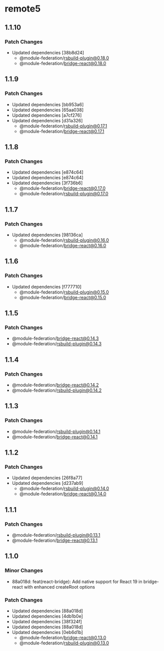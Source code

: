 # remote5

## 1.1.10

### Patch Changes

- Updated dependencies [38b8d24]
  - @module-federation/rsbuild-plugin@0.18.0
  - @module-federation/bridge-react@0.18.0

## 1.1.9

### Patch Changes

- Updated dependencies [bb953a6]
- Updated dependencies [65aa038]
- Updated dependencies [a7cf276]
- Updated dependencies [d31a326]
  - @module-federation/rsbuild-plugin@0.17.1
  - @module-federation/bridge-react@0.17.1

## 1.1.8

### Patch Changes

- Updated dependencies [e874c64]
- Updated dependencies [e874c64]
- Updated dependencies [3f736b6]
  - @module-federation/bridge-react@0.17.0
  - @module-federation/rsbuild-plugin@0.17.0

## 1.1.7

### Patch Changes

- Updated dependencies [98136ca]
  - @module-federation/rsbuild-plugin@0.16.0
  - @module-federation/bridge-react@0.16.0

## 1.1.6

### Patch Changes

- Updated dependencies [f777710]
  - @module-federation/rsbuild-plugin@0.15.0
  - @module-federation/bridge-react@0.15.0

## 1.1.5

### Patch Changes

- @module-federation/bridge-react@0.14.3
- @module-federation/rsbuild-plugin@0.14.3

## 1.1.4

### Patch Changes

- @module-federation/bridge-react@0.14.2
- @module-federation/rsbuild-plugin@0.14.2

## 1.1.3

### Patch Changes

- @module-federation/rsbuild-plugin@0.14.1
- @module-federation/bridge-react@0.14.1

## 1.1.2

### Patch Changes

- Updated dependencies [26f8a77]
- Updated dependencies [d237ab9]
  - @module-federation/rsbuild-plugin@0.14.0
  - @module-federation/bridge-react@0.14.0

## 1.1.1

### Patch Changes

- @module-federation/rsbuild-plugin@0.13.1
- @module-federation/bridge-react@0.13.1

## 1.1.0

### Minor Changes

- 88a018d: feat(react-bridge): Add native support for React 19 in bridge-react with enhanced createRoot options

### Patch Changes

- Updated dependencies [88a018d]
- Updated dependencies [4db1b0e]
- Updated dependencies [38f324f]
- Updated dependencies [88a018d]
- Updated dependencies [0eb6d1b]
  - @module-federation/bridge-react@0.13.0
  - @module-federation/rsbuild-plugin@0.13.0
